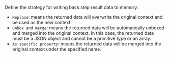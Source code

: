 Define the strategy for writing back step result data to memory:

- `Replace`: means the returned data will overwrite the original context and be used as the new context.
- `Unbox and merge`: means the returned data will be automatically unboxed and merged into the original context. In this
  case, the returned data must be a JSON object and cannot be a primitive type or an array.
- `As specific property`: means the returned data will be merged into the original context under the specified name.
